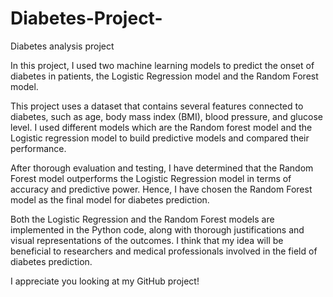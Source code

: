 # Diabetes-Project-
Diabetes analysis project 

In this project, I used two machine learning models to predict the onset of diabetes in patients, the Logistic Regression model and the Random Forest model.

This project uses a dataset that contains several features connected to diabetes, such as age, body mass index (BMI), blood pressure, and glucose level. I used different models which are the Random forest model and the Logistic regression model to build predictive models and compared their performance.

After thorough evaluation and testing, I have determined that the Random Forest model outperforms the Logistic Regression model in terms of accuracy and predictive power. Hence, I have chosen the Random Forest model as the final model for diabetes prediction.

Both the Logistic Regression and the Random Forest models are implemented in the Python code, along with thorough justifications and visual representations of the outcomes. I think that my idea will be beneficial to researchers and medical professionals involved in the field of diabetes prediction.

I appreciate you looking at my GitHub project!
